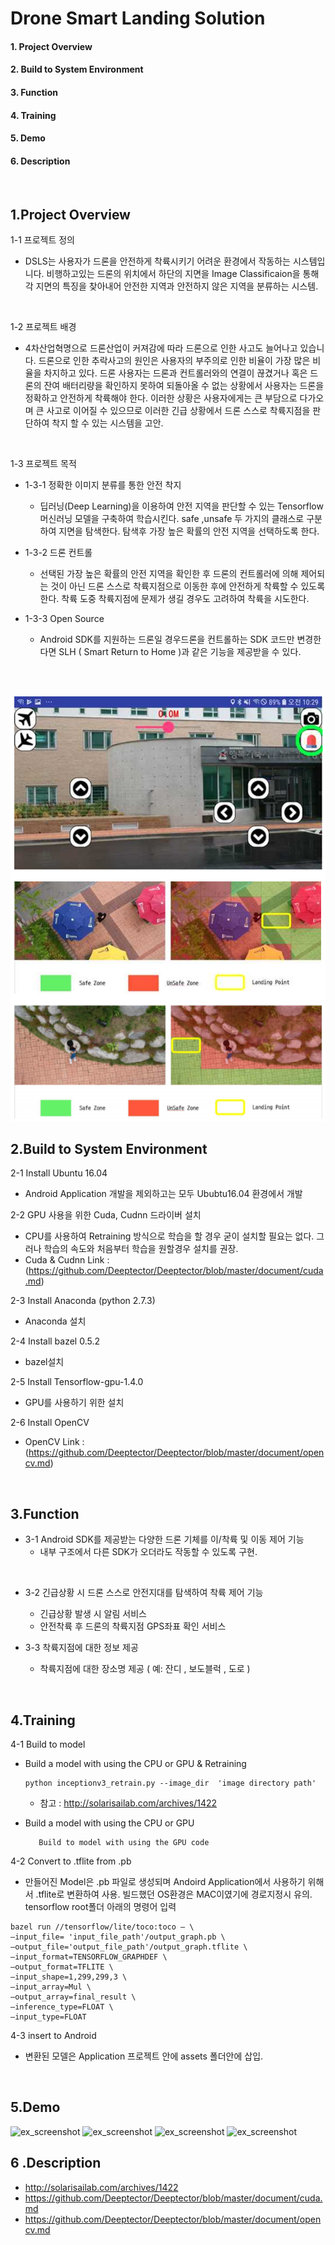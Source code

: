 
# Drone Smart Landing Solution
#### 1. Project Overview
#### 2. Build to System Environment
#### 3. Function
#### 4. Training
#### 5. Demo
#### 6. Description

<br>

## 1.Project Overview
1-1 프로젝트 정의   

- DSLS는 사용자가 드론을 안전하게 착륙시키기 어려운 환경에서 작동하는 시스템입니다. 
비행하고있는 드론의 위치에서 하단의 지면을 Image Classificaion을 통해 각 지면의 특징을 찾아내어 안전한 지역과 안전하지 않은 지역을 분류하는 시스템. 

 <br> 	

1-2 프로젝트 배경 

- 4차산업혁명으로 드론산업이 커져감에 따라 드론으로 인한 사고도 늘어나고 있습니다. 드론으로 인한 추락사고의 원인은 사용자의 부주의로 인한 비율이 가장 많은 비율을 차지하고 있다. 드론 사용자는 드론과 컨트롤러와의 연결이 끊겼거나 혹은 드론의 잔여 배터리량을 확인하지 못하여 되돌아올 수 없는 상황에서 사용자는 드론을 정확하고 안전하게 착륙해야 한다. 이러한 상황은 사용자에게는 큰 부담으로 다가오며 큰 사고로 이어질 수 있으므로 이러한 긴급 상황에서  드론 스스로 착륙지점을 판단하여 착지 할 수 있는 시스템을 고안.


 <br>	


 1-3 프로젝트 목적 

 - 1-3-1 정확한 이미지 분류를 통한 안전 착지
    - 딥러닝(Deep Learning)을 이용하여 안전 지역을 판단할 수 있는 Tensorflow 머신러닝 모델을 구축하여 학습시킨다. safe ,unsafe 두 가지의 클래스로 구분하여 지면을 탐색한다. 탐색후 가장 높은 확률의 안전 지역을 선택하도록 한다.
 
 - 1-3-2 드론 컨트롤
    - 선택된 가장 높은 확률의 안전 지역을 확인한 후 드론의 컨트롤러에 의해 제어되는 것이 아닌 드론 스스로 착륙지점으로 이동한 후에 안전하게 착륙할 수 있도록 한다. 착륙 도중 착륙지점에 문제가 생길 경우도 고려하여 착륙을 시도한다.
 
 - 1-3-3 Open Source
    - Android SDK를 지원하는 드론일 경우드론을 컨트롤하는 SDK 코드만 변경한다면 SLH ( Smart Return to Home )과 같은 기능을 제공받을 수 있다.


 
<br><br>

![ex_screenshot](./img/ex_img.PNG)


## 2.Build to System Environment 
2-1 Install Ubuntu 16.04

- Android Application 개발을 제외하고는 모두 Ububtu16.04 환경에서 개발


2-2 GPU 사용을 위한 Cuda, Cudnn 드라이버 설치

- CPU를 사용하여 Retraining 방식으로 학습을 할 경우 굳이 설치할 필요는 없다. 그러나 학습의 속도와 처음부터 학습을 원할경우 설치를 권장.
- Cuda & Cudnn Link : 
 (https://github.com/Deeptector/Deeptector/blob/master/document/cuda.md)


2-3  Install Anaconda (python 2.7.3)

- Anaconda 설치


2-4  Install bazel 0.5.2

- bazel설치


2-5  Install Tensorflow-gpu-1.4.0

- GPU를 사용하기 위한 설치


2-6  Install OpenCV

- OpenCV Link : (https://github.com/Deeptector/Deeptector/blob/master/document/opencv.md)

<br>


## 3.Function
- 3-1 Android SDK를 제공받는 다양한 드론 기체를 이/착륙 및 이동 제어 기능
    - 내부 구조에서 다른 SDK가 오더라도 작동할 수 있도록 구현.
<br>

- 3-2 긴급상황 시 드론 스스로 안전지대를 탐색하여 착륙 제어 기능 
  - 긴급상황 발생 시 알림 서비스
  - 안전착륙 후 드론의 착륙지점 GPS좌표 확인 서비스

- 3-3 착륙지점에 대한 정보 제공
  - 착륙지점에 대한 장소명 제공 ( 예: 잔디 , 보도블럭 , 도로 )
  
<br>

## 4.Training
4-1 Build to model
- Build a model with using the CPU or GPU  & Retraining
   ``` 
  python inceptionv3_retrain.py --image_dir  'image directory path'
   ```
 
  - 참고 : http://solarisailab.com/archives/1422
  
- Build a model with using the CPU or GPU  
  ```
     Build to model with using the GPU code 
  ```
</ul>


4-2 Convert to .tflite from .pb

 - 만들어진 Model은 .pb 파일로 생성되며 Andoird Application에서 사용하기 위해서 .tflite로 변환하여 사용. 빌드했던 OS환경은 MAC이였기에 경로지정시 유의. tensorflow root폴더 아래의 명령어 입력
```
bazel run //tensorflow/lite/toco:toco — \
—input_file= 'input_file_path'/output_graph.pb \
—output_file='output_file_path'/output_graph.tflite \
—input_format=TENSORFLOW_GRAPHDEF \
—output_format=TFLITE \
—input_shape=1,299,299,3 \
—input_array=Mul \
—output_array=final_result \
—inference_type=FLOAT \
—input_type=FLOAT
```


4-3 insert to Android 
- 변환된 모델은 Application 프로젝트 안에 assets 폴더안에 삽입.


<br>

## 5.Demo

![ex_screenshot](./img/cam_demo1.gif)
![ex_screenshot](./img/drone_demo1.gif)	
![ex_screenshot](./img/cam_demo2.gif)
![ex_screenshot](./img/drone-demo2.gif)
<br>

## 6 .Description

- http://solarisailab.com/archives/1422
- https://github.com/Deeptector/Deeptector/blob/master/document/cuda.md
- https://github.com/Deeptector/Deeptector/blob/master/document/opencv.md

 
